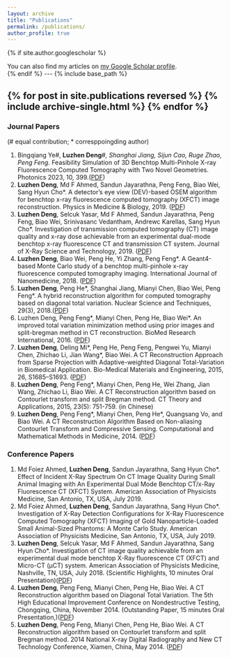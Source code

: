 ```yaml
---
layout: archive
title: "Publications"
permalink: /publications/
author_profile: true
---
```


{% if site.author.googlescholar %}
  <div class="wordwrap">You can also find my articles on <a href="{{site.author.googlescholar}}">my Google Scholar profile</a>.</div>
{% endif %}
---
{% include base_path %}

{% for post in site.publications reversed %}
  {% include archive-single.html %}
{% endfor %}
---
### Journal Papers
(# equal contribution; * corresppoingding author)

1. Bingqiang Ye#, **Luzhen Deng**#*, Shanghai Jiang, Sijun Cao, Ruge Zhao, Peng Feng*. Feasibility Simulation of 3D Benchtop Multi-Pinhole X-ray Fluorescence Computed Tomography with Two Novel Geometries. Photonics 2023, 10, 399.(<a href="http://luzhen-deng.github.io/luzhendeng.github.io/files/2023Feasibility Simulation of 3D Benchtop Multi-Pinhole.pdf.pdf">PDF</a>)
3. **Luzhen Deng**, Md F Ahmed, Sandun Jayarathna, Peng Feng, Biao Wei, Sang Hyun Cho*. A detector’s eye view (DEV)-based OSEM algorithm for benchtop x-ray fluorescence computed tomography (XFCT) image reconstruction. Physics in Medicine & Biology, 2019. (<a href="http://academicpages.github.io/files/paper3.pdf">PDF</a>)
4. **Luzhen Deng**, Selcuk Yasar, Md F Ahmed, Sandun Jayarathna, Peng Feng, Biao Wei, Srinivasanc Vedantham, Andrewc Karellas, Sang Hyun Cho*. Investigation of transmission computed tomography (CT) image quality and x-ray dose achievable from an experimental dual-mode benchtop x-ray fluorescence CT and transmission CT system. Journal of X-Ray Science and Technology, 2019. (<a href="http://academicpages.github.io/files/paper3.pdf">PDF</a>)
5. **Luzhen Deng**, Biao Wei, Peng He, Yi Zhang, Peng Feng*. A Geant4-based Monte Carlo study of a benchtop multi-pinhole x-ray fluorescence computed tomography imaging. International Journal of Nanomedicine, 2018. (<a href="http://academicpages.github.io/files/paper3.pdf">PDF</a>)
6. **Luzhen Deng**, Peng He*, Shanghai Jiang, Mianyi Chen,  Biao Wei, Peng Feng*. A hybrid reconstruction algorithm for computed tomography based on diagonal total variation.  Nuclear Science and Techniques, 29(3), 2018.(<a href="http://academicpages.github.io/files/paper3.pdf">PDF</a>)
7. Luzhen Deng, Peng Feng*, Mianyi Chen, Peng He, Biao Wei*. An improved total variation minimization method using prior images and split-bregman method in CT reconstruction. BioMed Research International, 2016. (<a href="http://academicpages.github.io/files/paper3.pdf">PDF</a>)
8. **Luzhen Deng**,  Deling Mi*, Peng He, Peng Feng, Pengwei Yu, Mianyi Chen, Zhichao Li, Jian Wang*, Biao Wei. A CT Reconstruction Approach from Sparse Projection with Adaptive-weighted Diagonal Total-Variation in Biomedical Application. Bio-Medical Materials and Engineering, 2015, 26, S1685–S1693. (<a href="http://academicpages.github.io/files/paper3.pdf">PDF</a>)
9. **Luzhen Deng**, Peng Feng*, Mianyi Chen, Peng He, Wei Zhang, Jian Wang, Zhichao Li, Biao Wei. A CT Reconstruction algorithm based on Contourlet transform and split Bregman method. CT Theory and Applications, 2015, 23(5): 751-759. (in Chinese)
10. **Luzhen Deng**, Peng Feng*, Mianyi Chen, Peng He*, Quangsang Vo, and Biao Wei. A CT Reconstruction Algorithm Based on Non-aliasing Contourlet Transform and Compressive Sensing. Computational and Mathematical Methods in Medicine, 2014. (<a href="http://academicpages.github.io/files/paper3.pdf">PDF</a>)

### Conference Papers
1. Md Foiez Ahmed, **Luzhen Deng**, Sandun Jayarathna, Sang Hyun Cho*. Effect of Incident X-Ray Spectrum On CT Image Quality During Small Animal Imaging with An Experimental Dual Mode Benchtop CT/x-Ray Fluorescence CT (XFCT) System. American Association of Physicists Medicine, San Antonio, TX, USA, July 2019.
2. Md Foiez Ahmed, **Luzhen Deng**, Sandun Jayarathna, Sang Hyun Cho*. Investigation of X-Ray Detection Configurations for X-Ray Fluorescence Computed Tomography (XFCT) Imaging of Gold Nanoparticle-Loaded Small Animal-Sized Phantoms: A Monte Carlo Study. American Association of Physicists Medicine, San Antonio, TX, USA, July 2019.
3. **Luzhen Deng**, Selcuk Yasar, Md F Ahmed, Sandun Jayarathna, Sang Hyun Cho*. Investigation of CT image quality achievable from an experimental dual mode benchtop X-Ray fluorescence CT (XFCT) and Micro-CT (µCT) system. American Association of Physicists Medicine, Nashville, TN, USA, July 2018.  (Scientific Highlights, 10 minutes Oral Presentation)(<a href="http://academicpages.github.io/files/paper3.pdf">PDF</a>)
4. **Luzhen Deng**, Peng Feng, Mianyi Chen, Peng He, Biao Wei. A CT Reconstruction algorithm based on Diagonal Total Variation. The 5th High Educational Improvement Conference on Nondestructive Testing, Chongqing, China, November 2014. (Outstanding Paper, 15 minutes Oral Presentation,)(<a href="http://academicpages.github.io/files/paper3.pdf">PDF</a>)
5. **Luzhen Deng**, Peng Feng, Mianyi Chen, Peng He, Biao Wei. A CT Reconstruction algorithm based on Contourlet transform and split Bregman method. 2014 National X-ray Digital Radiography and New CT Technology Conference, Xiamen, China, May 2014. (<a href="http://academicpages.github.io/files/paper3.pdf">PDF</a>)
